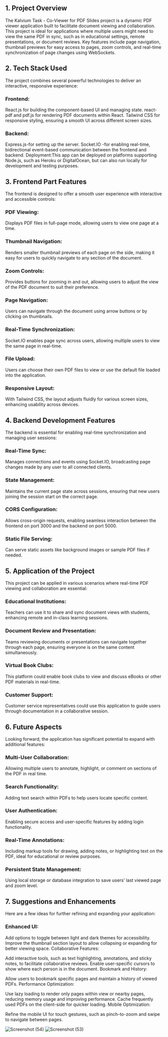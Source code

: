 ## **1. Project Overview**
The Kalvium Task - Co-Viewer for PDF Slides project is a dynamic PDF viewer application built to facilitate document viewing and collaboration. This project is ideal for applications where multiple users might need to view the same PDF in sync, such as in educational settings, remote presentations, or document reviews. Key features include page navigation, thumbnail previews for easy access to pages, zoom controls, and real-time synchronization of page changes using WebSockets.

## 2. Tech Stack Used
The project combines several powerful technologies to deliver an interactive, responsive experience:

### Frontend:

React.js for building the component-based UI and managing state.
react-pdf and pdf.js for rendering PDF documents within React.
Tailwind CSS for responsive styling, ensuring a smooth UI across different screen sizes.

### Backend:

Express.js-for setting up the server.
Socket.IO -for enabling real-time, bidirectional event-based communication between the frontend and backend.
Deployment:This app can be deployed on platforms supporting Node.js, such as Heroku or DigitalOcean, but can also run locally for development and testing purposes.

## 3. Frontend Part Features
The frontend is designed to offer a smooth user experience with interactive and accessible controls:

### PDF Viewing: 
Displays PDF files in full-page mode, allowing users to view one page at a time.
### Thumbnail Navigation:
Renders smaller thumbnail previews of each page on the side, making it easy for users to quickly navigate to any section of the document.
### Zoom Controls: 
Provides buttons for zooming in and out, allowing users to adjust the view of the PDF document to suit their preference.
### Page Navigation:
Users can navigate through the document using arrow buttons or by clicking on thumbnails.
### Real-Time Synchronization:
Socket.IO enables page sync across users, allowing multiple users to view the same page in real-time.
### File Upload: 
Users can choose their own PDF files to view or use the default file loaded into the application.
### Responsive Layout: 
With Tailwind CSS, the layout adjusts fluidly for various screen sizes, enhancing usability across devices.

## 4. Backend Development Features
The backend is essential for enabling real-time synchronization and managing user sessions:

### Real-Time Sync:
Manages connections and events using Socket.IO, broadcasting page changes made by any user to all connected clients.
### State Management: 
Maintains the current page state across sessions, ensuring that new users joining the session start on the correct page.
### CORS Configuration:
Allows cross-origin requests, enabling seamless interaction between the frontend on port 3000 and the backend on port 5000.
### Static File Serving:
Can serve static assets like background images or sample PDF files if needed.

## 5. Application of the Project
This project can be applied in various scenarios where real-time PDF viewing and collaboration are essential:

### Educational Institutions: 
Teachers can use it to share and sync document views with students, enhancing remote and in-class learning sessions.
### Document Review and Presentation: 
Teams reviewing documents or presentations can navigate together through each page, ensuring everyone is on the same content simultaneously.
### Virtual Book Clubs: 
This platform could enable book clubs to view and discuss eBooks or other PDF materials in real-time.
### Customer Support: 
Customer service representatives could use this application to guide users through documentation in a collaborative session.

## 6. Future Aspects
Looking forward, the application has significant potential to expand with additional features:

### Multi-User Collaboration:
Allowing multiple users to annotate, highlight, or comment on sections of the PDF in real time.
### Search Functionality: 
Adding text search within PDFs to help users locate specific content.
### User Authentication:
Enabling secure access and user-specific features by adding login functionality.
### Real-Time Annotations: 
Including markup tools for drawing, adding notes, or highlighting text on the PDF, ideal for educational or review purposes.
### Persistent State Management:
Using local storage or database integration to save users’ last viewed page and zoom level.

## 7. Suggestions and Enhancements
Here are a few ideas for further refining and expanding your application:

### Enhanced UI:

Add options to toggle between light and dark themes for accessibility.
Improve the thumbnail section layout to allow collapsing or expanding for better viewing space.
Collaborative Features:

Add interactive tools, such as text highlighting, annotations, and sticky notes, to facilitate collaborative reviews.
Enable user-specific cursors to show where each person is in the document.
Bookmark and History:

Allow users to bookmark specific pages and maintain a history of viewed PDFs.
Performance Optimization:

Use lazy loading to render only pages within view or nearby pages, reducing memory usage and improving performance.
Cache frequently used PDFs on the client-side for quicker loading.
Mobile Optimization:

Refine the mobile UI for touch gestures, such as pinch-to-zoom and swipe to navigate between pages.

![Screenshot (54)](https://github.com/user-attachments/assets/c99a67a1-b28b-458a-bcca-f7f42f3fb4ad)
![Screenshot (53)](https://github.com/user-attachments/assets/01c3f47c-e484-4064-93e2-b720ffe97ff8)

